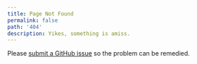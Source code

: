 ```yaml
---
title: Page Not Found
permalink: false
path: '404'
description: Yikes, something is amiss.
---
```


Please [submit a GitHub issue]({{site.new_issue}}) so the problem can be remedied.
